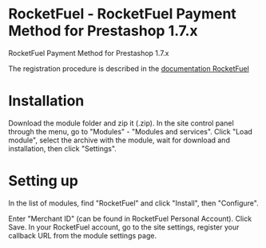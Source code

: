 # RocketFuel - RocketFuel Payment Method for Prestashop 1.7.x
RocketFuel Payment Method for Prestashop 1.7.x

The registration procedure is described in the [documentation RocketFuel](https://dev.rocketdemo.net/help)

# Installation

Download the module folder and zip it (.zip).
In the site control panel through the menu, go to "Modules" - "Modules and services".
Click "Load module", select the archive with the module, wait for download and installation, then click "Settings".

# Setting up

In the list of modules, find "RocketFuel" and click "Install", then "Configure".

Enter "Merchant ID" (can be found in RocketFuel Personal Account). Click Save.
In your RocketFuel account, go to the site settings, register your callback URL from the module settings page.


